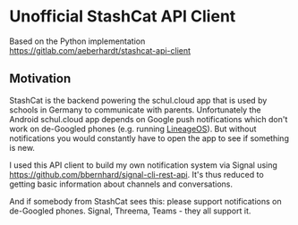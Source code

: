 # Unofficial StashCat API Client

Based on the Python implementation <https://gitlab.com/aeberhardt/stashcat-api-client>

## Motivation

StashCat is the backend powering the schul.cloud app that is used by schools in Germany to communicate with parents. Unfortunately the Android schul.cloud app depends on Google push notifications which don't work on de-Googled phones (e.g. running [LineageOS](https://lineageos.org/)). But without notifications you would constantly have to open the app to see if something is new.

I used this API client to build my own notification system via Signal using <https://github.com/bbernhard/signal-cli-rest-api>. It's thus reduced to getting basic information about channels and conversations.

And if somebody from StashCat sees this: please support notifications on de-Googled phones. Signal, Threema, Teams - they all support it.
